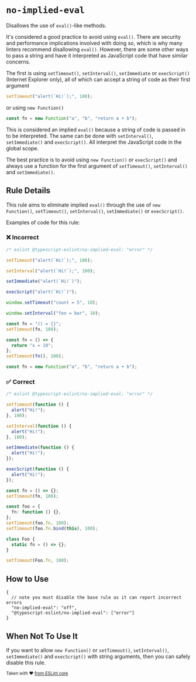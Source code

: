 # `no-implied-eval`

Disallows the use of `eval()`-like methods.

It's considered a good practice to avoid using `eval()`. There are security and performance implications involved with doing so, which is why many linters recommend disallowing `eval()`. However, there are some other ways to pass a string and have it interpreted as JavaScript code that have similar concerns.

The first is using `setTimeout()`, `setInterval()`, `setImmediate` or `execScript()` (Internet Explorer only), all of which can accept a string of code as their first argument

```ts
setTimeout("alert(`Hi!`);", 100);
```

or using `new Function()`

```ts
const fn = new Function("a", "b", "return a + b");
```

This is considered an implied `eval()` because a string of code is
passed in to be interpreted. The same can be done with `setInterval()`, `setImmediate()` and `execScript()`. All interpret the JavaScript code in the global scope.

The best practice is to avoid using `new Function()` or `execScript()` and always use a function for the first argument of `setTimeout()`, `setInterval()` and `setImmediate()`.

## Rule Details

This rule aims to eliminate implied `eval()` through the use of `new Function()`, `setTimeout()`, `setInterval()`, `setImmediate()` or `execScript()`.

Examples of code for this rule:

<!--tabs-->

### ❌ Incorrect

```ts
/* eslint @typescript-eslint/no-implied-eval: "error" */

setTimeout("alert(`Hi!`);", 100);

setInterval("alert(`Hi!`);", 100);

setImmediate("alert(`Hi!`)");

execScript("alert(`Hi!`)");

window.setTimeout("count = 5", 10);

window.setInterval("foo = bar", 10);

const fn = "() = {}";
setTimeout(fn, 100);

const fn = () => {
  return "x = 10";
};
setTimeout(fn(), 100);

const fn = new Function("a", "b", "return a + b");
```

### ✅ Correct

```ts
/* eslint @typescript-eslint/no-implied-eval: "error" */

setTimeout(function () {
  alert("Hi!");
}, 100);

setInterval(function () {
  alert("Hi!");
}, 100);

setImmediate(function () {
  alert("Hi!");
});

execScript(function () {
  alert("Hi!");
});

const fn = () => {};
setTimeout(fn, 100);

const foo = {
  fn: function () {},
};
setTimeout(foo.fn, 100);
setTimeout(foo.fn.bind(this), 100);

class Foo {
  static fn = () => {};
}

setTimeout(Foo.fn, 100);
```

## How to Use

```jsonc
{
  // note you must disable the base rule as it can report incorrect errors
  "no-implied-eval": "off",
  "@typescript-eslint/no-implied-eval": ["error"]
}
```

## When Not To Use It

If you want to allow `new Function()` or `setTimeout()`, `setInterval()`, `setImmediate()` and `execScript()` with string arguments, then you can safely disable this rule.

<sup>

Taken with ❤️ [from ESLint core](https://github.com/eslint/eslint/blob/main/docs/rules/no-implied-eval.md)

</sup>
